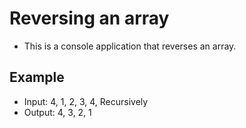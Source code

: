 # Reversing an array

* This is a console application that reverses an array.

## Example

* Input: 4, 1, 2, 3, 4, Recursively
* Output: 4, 3, 2, 1
